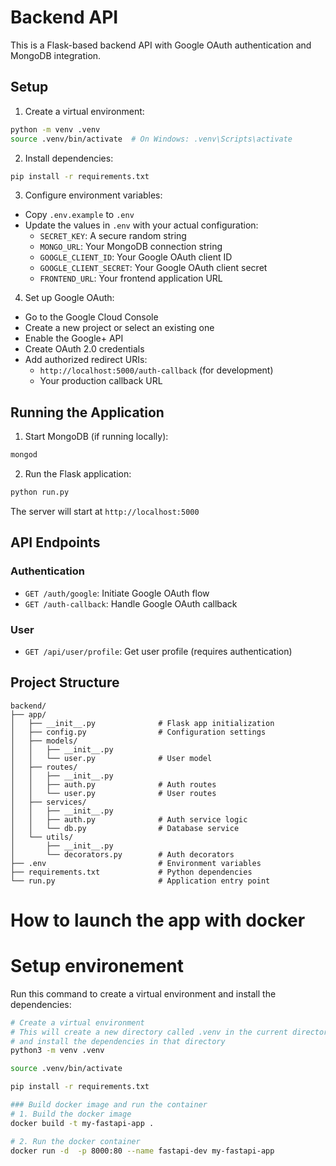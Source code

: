 # Backend API

This is a Flask-based backend API with Google OAuth authentication and MongoDB integration.

## Setup

1. Create a virtual environment:
```bash
python -m venv .venv
source .venv/bin/activate  # On Windows: .venv\Scripts\activate
```

2. Install dependencies:
```bash
pip install -r requirements.txt
```

3. Configure environment variables:
- Copy `.env.example` to `.env`
- Update the values in `.env` with your actual configuration:
  - `SECRET_KEY`: A secure random string
  - `MONGO_URL`: Your MongoDB connection string
  - `GOOGLE_CLIENT_ID`: Your Google OAuth client ID
  - `GOOGLE_CLIENT_SECRET`: Your Google OAuth client secret
  - `FRONTEND_URL`: Your frontend application URL

4. Set up Google OAuth:
- Go to the Google Cloud Console
- Create a new project or select an existing one
- Enable the Google+ API
- Create OAuth 2.0 credentials
- Add authorized redirect URIs:
  - `http://localhost:5000/auth-callback` (for development)
  - Your production callback URL

## Running the Application

1. Start MongoDB (if running locally):
```bash
mongod
```

2. Run the Flask application:
```bash
python run.py
```

The server will start at `http://localhost:5000`

## API Endpoints

### Authentication
- `GET /auth/google`: Initiate Google OAuth flow
- `GET /auth-callback`: Handle Google OAuth callback

### User
- `GET /api/user/profile`: Get user profile (requires authentication)

## Project Structure
```
backend/
├── app/
│   ├── __init__.py              # Flask app initialization
│   ├── config.py                # Configuration settings
│   ├── models/
│   │   ├── __init__.py
│   │   └── user.py              # User model
│   ├── routes/
│   │   ├── __init__.py
│   │   ├── auth.py              # Auth routes
│   │   └── user.py              # User routes
│   ├── services/
│   │   ├── __init__.py
│   │   ├── auth.py              # Auth service logic
│   │   └── db.py                # Database service
│   └── utils/
│       ├── __init__.py
│       └── decorators.py        # Auth decorators
├── .env                         # Environment variables
├── requirements.txt             # Python dependencies
└── run.py                       # Application entry point
```

# How to launch the app with docker

# Setup environement

Run this command to create a virtual environment and install the dependencies:

```bash
# Create a virtual environment
# This will create a new directory called .venv in the current directory
# and install the dependencies in that directory
python3 -m venv .venv

source .venv/bin/activate

pip install -r requirements.txt

### Build docker image and run the container
# 1. Build the docker image
docker build -t my-fastapi-app .

# 2. Run the docker container
docker run -d  -p 8000:80 --name fastapi-dev my-fastapi-app

